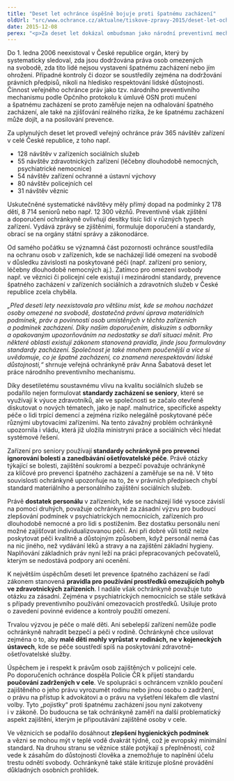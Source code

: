 ```yaml
---
title: "Deset let ochránce úspěšně bojuje proti špatnému zacházení"
oldUrl: "src/www.ochrance.cz/aktualne/tiskove-zpravy-2015/deset-let-ochrance-uspesne-bojuje-proti-spatnemu-zachazeni"
date: 2015-12-08
perex: "<p>Za deset let dokázal ombudsman jako národní preventivní mechanismus zlepšit podmínky tisíců seniorů, dětí, lidí trpících duševní chorobou, lidí se zdravotním postižením, vězňů i osob zadržených policií. Podařilo se prosadit do zákona pravidla používání prostředků k omezení pohybu, pro dětské domovy vznikly standardy péče. Zadržený v policejní cele dostane poučení o tom, že může kontaktovat rodinu, advokáta a lékaře.</p>"
---
```


<!-- imported from the old website -->

<p>Do 1. ledna 2006 neexistoval v České republice orgán, který by systematicky sledoval, zda jsou dodržována práva osob omezených na svobodě, zda tito lidé nejsou vystaveni špatnému zacházení nebo jím ohroženi. Případné kontroly či dozor se soustředily zejména na dodržování právních předpisů, nikoli na hledisko respektování lidské důstojnosti. Činnost veřejného ochránce práv jako tzv. národního preventivního mechanismu podle Opčního protokolu k úmluvě OSN proti mučení a špatnému zacházení se proto zaměřuje nejen na odhalování špatného zacházení, ale také na zjišťování reálného rizika, že ke špatnému zacházení může dojít, a na posilování prevence.</p> <p>Za uplynulých deset let provedl veřejný ochránce práv 365 návštěv zařízení v celé České republice, z toho např.</p> <ul> <li>128 návštěv v zařízeních sociálních služeb</li> <li>55 návštěv zdravotnických zařízení (léčebny dlouhodobě nemocných, psychiatrické nemocnice)</li> <li>54 návštěv zařízení ochranné a ústavní výchovy</li> <li>80 návštěv policejních cel</li> <li>31 návštěv věznic</li> </ul> <p>Uskutečněné systematické návštěvy měly přímý dopad na podmínky 2 178 dětí, 8 714 seniorů nebo např. 12 300 vězňů. Preventivně však zjištění a doporučení ochránkyně ovlivňují desítky tisíc lidí v různých typech zařízení. Vydává zprávy se zjištěními, formuluje doporučení a standardy, obrací se na orgány státní správy a zákonodárce.</p> <p>Od samého počátku se významná část pozornosti ochránce soustředila na ochranu osob v zařízeních, kde se nacházejí lidé omezení na svobodě v důsledku závislosti na poskytované péči (např. zařízení pro seniory, léčebny dlouhodobě nemocných aj.). Zatímco pro omezení svobody např. ve věznici či policejní cele existují i mezinárodní standardy, prevence špatného zacházení v zařízeních sociálních a zdravotních služeb v České republice zcela chyběla.</p> <p><i>„Před deseti lety neexistovala pro většinu míst, kde se mohou nacházet osoby omezené na svobodě, dostatečná právní úprava materiálních podmínek, práv a povinností osob umístěných v těchto zařízeních a podmínek zacházení. Díky našim doporučením, diskuzím s odborníky a opakovaným upozorňováním na nedostatky se daří situaci měnit. Pro některé oblasti existují zákonem stanovená pravidla, jinde jsou formulovány standardy zacházení. Společnost je také mnohem poučenější a více si uvědomuje, co je špatné zacházení, co znamená nerespektování lidské důstojnosti,“</i> shrnuje veřejná ochránkyně práv Anna Šabatová deset let práce národního preventivního mechanismu.</p> <p>Díky desetiletému soustavnému vlivu na kvalitu sociálních služeb se podařilo nejen formulovat <b>standardy zacházení se seniory</b>, které se využívají k výuce zdravotníků, ale ve společnosti se začalo otevřeně diskutovat o nových tématech, jako je např. malnutrice, specifické aspekty péče o lidi trpící demencí a zejména riziko nelegálně poskytované péče různými ubytovacími zařízeními. Na tento závažný problém ochránkyně upozornila i vládu, která již uložila ministryni práce a sociálních věcí hledat systémové řešení. </p> <p>Zařízení pro seniory používají<b> standardy ochránkyně pro prevenci ignorování bolesti a zanedbávání ošetřovatelské péče</b>. Právě otázky týkající se bolesti, zajištění soukromí a bezpečí považuje ochránkyně za klíčové pro prevenci špatného zacházení a zaměřuje se na ně. V této souvislosti ochránkyně upozorňuje na to, že v právních předpisech chybí standard materiálního a personálního zajištění sociálních služeb. </p> <p>Právě <b>dostatek personálu</b> v zařízeních, kde se nacházejí lidé vysoce závislí na pomoci druhých, považuje ochránkyně za zásadní výzvu pro budoucí zlepšování podmínek v psychiatrických nemocnicích, zařízeních pro dlouhodobě nemocné a pro lidi s postižením. Bez dostatku personálu není možné zajišťovat individualizovanou péči. Ani při dobré vůli totiž nelze poskytovat péči kvalitně a důstojným způsobem, když personál nemá čas na nic jiného, než vydávání léků a stravy a na zajištění základní hygieny. Naplňování základních práv nyní leží na práci přepracovaných pečovatelů, kterým se nedostává podpory ani ocenění.</p> <p>K největším úspěchům deseti let prevence špatného zacházení se řadí zákonem stanovená <b>pravidla pro používání prostředků omezujících pohyb ve zdravotnických zařízeních</b>. I nadále však ochránkyně považuje tuto otázku za zásadní. Zejména v psychiatrických nemocnicích se stále setkává s případy preventivního používání omezovacích prostředků. Usiluje proto o zavedení povinné evidence a kontroly použití omezení.</p> <p>Trvalou výzvou je péče o malé děti. Ani sebelepší zařízení nemůže podle ochránkyně nahradit bezpečí a péči v rodině. Ochránkyně chce usilovat zejména o to, aby <b>malé děti mohly vyrůstat v rodinách, ne v kojeneckých ústavech</b>, kde se péče soustředí spíš na poskytování zdravotně-ošetřovatelské služby.</p> <p>Úspěchem je i respekt k právům osob zajištěných v policejní cele. Po doporučeních ochránce dospěla Policie ČR k přijetí standardu <b>poučování zadržených v cele</b>. Ve spolupráci s ochráncem vzniklo poučení zajištěného o jeho právu vyrozumět rodinu nebo jinou osobu o zadržení, o právu na přístup k advokátovi a o právu na vyšetření lékařem dle vlastní volby. Tyto „pojistky“ proti špatnému zacházení jsou nyní zakotveny i v zákoně. Do budoucna se tak ochránkyně zaměří na další problematický aspekt zajištění, kterým je připoutávání zajištěné osoby v cele.</p> <p>Ve věznicích se podařilo dosáhnout <b>zlepšení hygienických podmínek</b> a vězni se mohou mýt v teplé vodě dvakrát týdně, což je evropský minimální standard. Na druhou stranu se věznice stále potýkají s přeplněností, což vede k zásahům do důstojnosti člověka a znemožňuje to naplnění účelu trestu odnětí svobody. Ochránkyně také stále kritizuje plošné provádění důkladných osobních prohlídek.</p>
